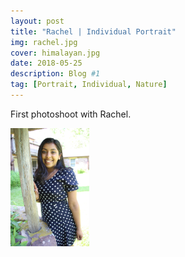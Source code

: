 ```yaml
---
layout: post
title: "Rachel | Individual Portrait"
img: rachel.jpg 
cover: himalayan.jpg
date: 2018-05-25 
description: Blog #1
tag: [Portrait, Individual, Nature]
---
```


First photoshoot with Rachel. 
  
<img src="img1.jpg" width="25%">

